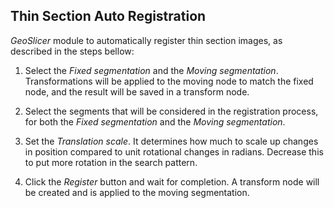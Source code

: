## Thin Section Auto Registration

_GeoSlicer_ module to automatically register thin section images, as described in the steps bellow:

1. Select the _Fixed segmentation_ and the _Moving segmentation_. Transformations will be applied to the moving node to match the fixed node, and the result will be saved in a transform node.

2. Select the segments that will be considered in the registration process, for both the _Fixed segmentation_ and the _Moving segmentation_.

3. Set the _Translation scale_. It determines how much to scale up changes in position compared to unit rotational changes in radians. Decrease this to put more rotation in the search pattern.

4. Click the _Register_ button and wait for completion. A transform node will be created and is applied to the moving segmentation.